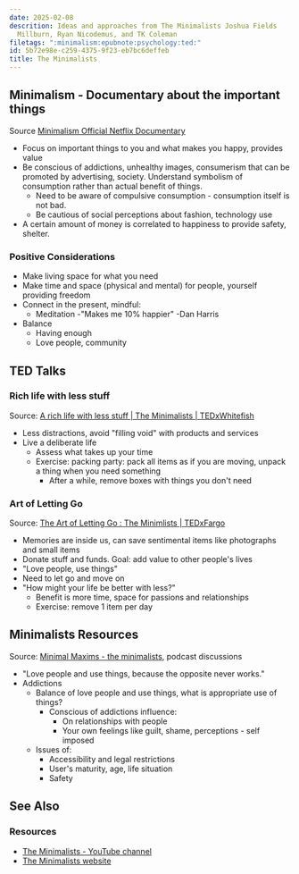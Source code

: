 ```yaml
---
date: 2025-02-08
descrition: Ideas and approaches from The Minimalists Joshua Fields
  Millburn, Ryan Nicodemus, and TK Coleman
filetags: ":minimalism:epubnote:psychology:ted:"
id: 5b72e98e-c259-4375-9f23-eb7bc6deffeb
title: The Minimalists
---
```


## Minimalism - Documentary about the important things

Source [Minimalism Official Netflix
Documentary](https://www.youtube.com/watch?v=J8DGjUv-Vjc&pp=ygUXdGhlIG1pbmltYWxpc3RzIG5ldGZsaXg%3D)

- Focus on important things to you and what makes you happy, provides
  value
- Be conscious of addictions, unhealthy images, consumerism that can be
  promoted by advertising, society. Understand symbolism of consumption
  rather than actual benefit of things.
  - Need to be aware of compulsive consumption - consumption itself is
    not bad.
  - Be cautious of social perceptions about fashion, technology use
- A certain amount of money is correlated to happiness to provide
  safety, shelter.

### Positive Considerations

- Make living space for what you need
- Make time and space (physical and mental) for people, yourself
  providing freedom
- Connect in the present, mindful:
  - Meditation -"Makes me 10% happier" -Dan Harris
- Balance
  - Having enough
  - Love people, community

## TED Talks

### Rich life with less stuff

Source: [A rich life with less stuff \| The Minimalists \|
TEDxWhitefish](https://www.youtube.com/watch?v=GgBpyNsS-jU&pp=ygUZdGhlIG1pbmltYWxpc3RzIHRlZCB0YWxrcw%3D%3D)

- Less distractions, avoid "filling void" with products and services
- Live a deliberate life
  - Assess what takes up your time
  - Exercise: packing party: pack all items as if you are moving, unpack
    a thing when you need something
    - After a while, remove boxes with things you don't need

### Art of Letting Go

Source: [The Art of Letting Go : The Minimlists \|
TEDxFargo](https://www.youtube.com/watch?v=w7rewjFNiys&pp=ygUZdGhlIG1pbmltYWxpc3RzIHRlZCB0YWxrcw%3D%3D)

- Memories are inside us, can save sentimental items like photographs
  and small items
- Donate stuff and funds. Goal: add value to other people's lives
- "Love people, use things"
- Need to let go and move on
- "How might your life be better with less?"
  - Benefit is more time, space for passions and relationships
  - Exercise: remove 1 item per day

## Minimalists Resources

Source: [Minimal Maxims - the
minimalists](https://www.theminimalists.com/minimalmaxims/), podcast
discussions

- "Love people and use things, because the opposite never works."
- Addictions
  - Balance of love people and use things, what is appropriate use of
    things?
    - Conscious of addictions influence:
      - On relationships with people
      - Your own feelings like guilt, shame, perceptions - self imposed
  - Issues of:
    - Accessibility and legal restrictions
    - User's maturity, age, life situation
    - Safety

## See Also

### Resources

- [The Minimalists - YouTube
  channel](https://www.youtube.com/@TheMinimalists/featured)
- [The Minimalists website](https://www.theminimalists.com/)
